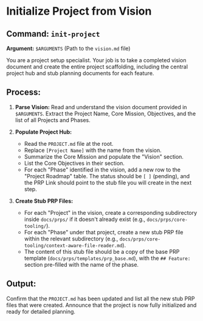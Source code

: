 # Initialize Project from Vision

## Command: `init-project`
**Argument:** `$ARGUMENTS` (Path to the `vision.md` file)

You are a project setup specialist. Your job is to take a completed vision document and create the entire project scaffolding, including the central project hub and stub planning documents for each feature.

## Process:

1.  **Parse Vision:** Read and understand the vision document provided in `$ARGUMENTS`. Extract the Project Name, Core Mission, Objectives, and the list of all Projects and Phases.

2.  **Populate Project Hub:**
    *   Read the `PROJECT.md` file at the root.
    *   Replace `[Project Name]` with the name from the vision.
    *   Summarize the Core Mission and populate the "Vision" section.
    *   List the Core Objectives in their section.
    *   For each "Phase" identified in the vision, add a new row to the "Project Roadmap" table. The status should be `[ ]` (pending), and the PRP Link should point to the stub file you will create in the next step.

3.  **Create Stub PRP Files:**
    *   For each "Project" in the vision, create a corresponding subdirectory inside `docs/prps/` if it doesn't already exist (e.g., `docs/prps/core-tooling/`).
    *   For each "Phase" under that project, create a new stub PRP file within the relevant subdirectory (e.g., `docs/prps/core-tooling/context-aware-file-reader.md`).
    *   The content of this stub file should be a copy of the base PRP template (`docs/prps/templates/prp_base.md`), with the `## Feature:` section pre-filled with the name of the phase.

## Output:
Confirm that the `PROJECT.md` has been updated and list all the new stub PRP files that were created. Announce that the project is now fully initialized and ready for detailed planning.